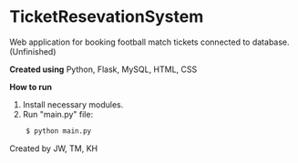 # TicketResevationSystem

Web application for booking football match tickets connected to database. (Unfinished)

**Created using**
Python, 
Flask, 
MySQL, 
HTML, 
CSS

**How to run**
1. Install necessary modules.
2. Run "main.py" file:
```sh
	$ python main.py
```

Created by JW, TM, KH
